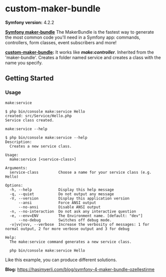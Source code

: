 # custom-maker-bundle
**Symfony version:** 4.2.2

**[Symfony maker-bundle](https://github.com/symfony/maker-bundle)** The MakerBundle is the fastest way to generate the most common code you'll need in a Symfony app: commands, controllers, form classes, event subscribers and more!

**[custom-maker-bundle](https://github.com/hasimyerli/custom-maker-bundle):** It works like ***make:controller***. Inherited from the 'maker-bundle'. Creates a folder named service and creates a class with the name you specify. 

## Getting Started
### Usage
`make:service`
```console
$ php bin/console make:service Hello
created: src/Service/Hello.php
Service class created.
```
`make:service --help`
```console
$ php bin/console make:service --help
Description:
  Creates a new service class.

Usage:
  make:service [<service-class>]

Arguments:
  service-class         Choose a name for your service class (e.g. Hello)

Options:
  -h, --help            Display this help message
  -q, --quiet           Do not output any message
  -V, --version         Display this application version
      --ansi            Force ANSI output
      --no-ansi         Disable ANSI output
  -n, --no-interaction  Do not ask any interactive question
  -e, --env=ENV         The Environment name. [default: "dev"]
      --no-debug        Switches off debug mode.
  -v|vv|vvv, --verbose  Increase the verbosity of messages: 1 for normal output, 2 for more verbose output and 3 for debug

Help:
  The make:service command generates a new service class.

  php bin/console make:service Hello

```
Like this example, you can produce different solutions.

**Blog:** https://hasimyerli.com/blog/symfony-4-maker-bundle-ozellestirme